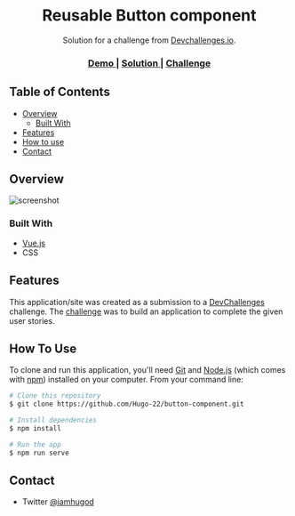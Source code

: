 <!-- Please update value in the {}  -->

<h1 align="center">Reusable Button component</h1>

<div align="center">
   Solution for a challenge from  <a href="http://devchallenges.io" target="_blank">Devchallenges.io</a>.
</div>

<div align="center">
  <h3>
    <a href="https://{button-component-iota.vercel.app}">
      Demo
    </a>
    <span> | </span>
    <a href="https://{devchallenges.io/solutions/re0oOdun2eHgjaOTr5F9}">
      Solution
    </a>
    <span> | </span>
    <a href="https://devchallenges.io/challenges/ohgVTyJCbm5OZyTB2gNY">
      Challenge
    </a>
  </h3>
</div>

<!-- TABLE OF CONTENTS -->

## Table of Contents

- [Overview](#overview)
  - [Built With](#built-with)
- [Features](#features)
- [How to use](#how-to-use)
- [Contact](#contact)

<!-- OVERVIEW -->

## Overview

![screenshot](https://i.postimg.cc/SshvCrwV/Capture-d-e-cran-2021-05-12-a-10-32-55.png)


### Built With

<!-- This section should list any major frameworks that you built your project using. Here are a few examples.-->

- [Vue.js](https://vuejs.org/)
- CSS

## Features

<!-- List the features of your application or follow the template. Don't share the figma file here :) -->

This application/site was created as a submission to a [DevChallenges](https://devchallenges.io/challenges) challenge. The [challenge](https://devchallenges.io/challenges/ohgVTyJCbm5OZyTB2gNY) was to build an application to complete the given user stories.

## How To Use

<!-- This is an example, please update according to your application -->

To clone and run this application, you'll need [Git](https://git-scm.com) and [Node.js](https://nodejs.org/en/download/) (which comes with [npm](http://npmjs.com)) installed on your computer. From your command line:

```bash
# Clone this repository
$ git clone https://github.com/Hugo-22/button-component.git

# Install dependencies
$ npm install

# Run the app
$ npm run serve
```

## Contact

- Twitter [@iamhugod](https://{twitter.com/iamhugod})
